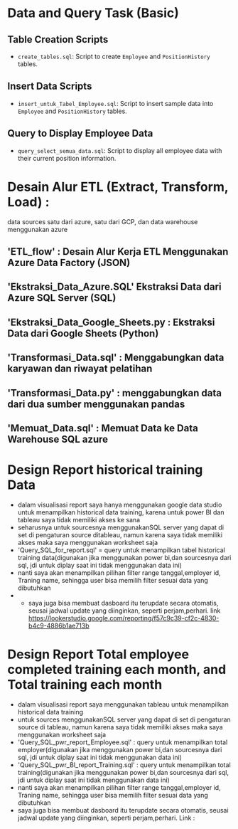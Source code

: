 # Data and Query Task (Basic)

## Table Creation Scripts
- `create_tables.sql`: Script to create `Employee` and `PositionHistory` tables.

## Insert Data Scripts
- `insert_untuk_Tabel_Employee.sql`: Script to insert sample data into `Employee` and `PositionHistory` tables.

## Query to Display Employee Data
- `query_select_semua_data.sql`: Script to display all employee data with their current position information.

# Desain Alur ETL (Extract, Transform, Load) : 
data sources satu dari azure, satu dari GCP, dan data warehouse menggunakan azure
## 'ETL_flow' : Desain Alur Kerja ETL Menggunakan Azure Data Factory (JSON)
## 'Ekstraksi_Data_Azure.SQL' Ekstraksi Data dari Azure SQL Server (SQL) 
## 'Ekstraksi_Data_Google_Sheets.py : Ekstraksi Data dari Google Sheets (Python)
## 'Transformasi_Data.sql' : Menggabungkan data karyawan dan riwayat pelatihan
## 'Transformasi_Data.py' : menggabungkan data dari dua sumber menggunakan pandas
## 'Memuat_Data.sql' : Memuat Data ke Data Warehouse SQL azure 

# Design Report historical training Data
- dalam visualisasi report saya hanya menggunakan google data studio untuk menampilkan historical data training, karena untuk power BI dan tableau saya tidak memiliki akses ke sana
- seharusnya untuk sourcesnya menggunakanSQL server yang dapat di set di pengaturan source ditableau, namun karena saya tidak memiliki akses maka saya menggunakan worksheet saja
- 'Query_SQL_for_report.sql' = query untuk menampilkan tabel historical training data(digunakan jika menggunakan power bi,dan sourcesnya dari sql, jdi untuk diplay saat ini tidak menggunakan data ini)
- nanti saya akan menampilkan pilihan filter range tanggal,employer id, Traning name, sehingga user bisa memilih filter sesuai data yang dibutuhkan
- - saya juga bisa membuat dasboard itu terupdate secara otomatis, seusai jadwal update yang diinginkan, seperti perjam,perhari.
link https://lookerstudio.google.com/reporting/f57c9c39-cf2c-4830-b4c9-4886b1ae713b
  
# Design Report Total employee completed training each month, and Total training each month
- dalam visualisasi report saya menggunakan tableau untuk menampilkan historical data training
- untuk sources menggunakanSQL server yang dapat di set di pengaturan source di tableau, namun karena saya tidak memiliki akses maka saya menggunakan worksheet saja
- 'Query_SQL_pwr_report_Employee.sql' : query untuk menampilkan total employer(digunakan jika menggunakan power bi,dan sourcesnya dari sql, jdi untuk diplay saat ini tidak menggunakan data ini)
- 'Query_SQL_pwr_BI_report_Training.sql' : query untuk menampilkan total training(digunakan jika menggunakan power bi,dan sourcesnya dari sql, jdi untuk diplay saat ini tidak menggunakan data ini)
- nanti saya akan menampilkan pilihan filter range tanggal,employer id, Traning name, sehingga user bisa memilih filter sesuai data yang dibutuhkan
- saya juga bisa membuat dasboard itu terupdate secara otomatis, seusai jadwal update yang diinginkan, seperti perjam,perhari.
  Link : 
